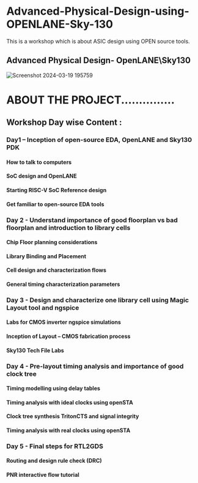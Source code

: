 # Advanced-Physical-Design-using-OPENLANE-Sky-130
This is a workshop which is about ASIC design using OPEN source tools.
<br>
## Advanced Physical Design- OpenLANE\Sky130
![Screenshot 2024-03-19 195759](https://github.com/VAANYA-SHARMA/Advanced-Physical-Design-using-OPENLANE-Sky-130/assets/163661889/9e3eb63d-d8ec-4051-96e3-3a3a06a7a540)
<br>
# ABOUT THE PROJECT...............
## Workshop Day wise Content :
### Day1 – Inception of open-source EDA, OpenLANE and Sky130 PDK

#### How to talk to computers

#### SoC design and OpenLANE

#### Starting RISC-V SoC Reference design

#### Get familiar to open-source EDA tools

### Day 2 - Understand importance of good floorplan vs bad floorplan and introduction to library cells

#### Chip Floor planning considerations
#### Library Binding and Placement
#### Cell design and characterization flows
#### General timing characterization parameters
### Day 3 - Design and characterize one library cell using Magic Layout tool and ngspice

#### Labs for CMOS inverter ngspice simulations
#### Inception of Layout – CMOS fabrication process
#### Sky130 Tech File Labs

### Day 4 - Pre-layout timing analysis and importance of good clock tree

#### Timing modelling using delay tables
#### Timing analysis with ideal clocks using openSTA
#### Clock tree synthesis TritonCTS and signal integrity
#### Timing analysis with real clocks using openSTA
### Day 5 - Final steps for RTL2GDS

#### Routing and design rule check (DRC)
#### PNR interactive flow tutorial


